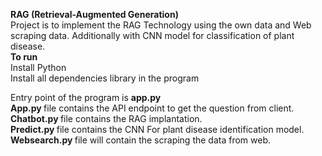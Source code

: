 <b>RAG (Retrieval-Augmented Generation)</b></br>
Project is to implement the RAG Technology using the own data and Web scraping data. Additionally with CNN model for classification of plant disease.
</br>
<b>To run </b></br>
Install Python</br>
Install all dependencies library in the program

Entry point of the program is <b>app.py </b></br>
<b>App.py </b>file contains the API endpoint to get the question from client.</br>
<b>Chatbot.py </b>file contains the RAG implantation.</br>
<b>Predict.py </b>file contains the CNN For plant disease identification model.</br>
<b>Websearch.py </b>file will contain the scraping the data from web.</br>
